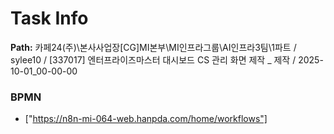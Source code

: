 # Task Info

**Path:** 카페24(주)\본사사업장\[CG]MI본부\MI인프라그룹\AI인프라3팀\1파트 / sylee10 / [337017] 엔터프라이즈마스터 대시보드 CS 관리 화면 제작 _ 제작 / 2025-10-01_00-00-00

### BPMN
- ["https://n8n-mi-064-web.hanpda.com/home/workflows"]


